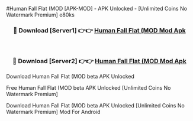 #Human Fall Flat (MOD [APK-MOD] - APK Unlocked - [Unlimited Coins No Watermark Premium] e80ks



<div align="center">

<h3>🔴 Download [Server1] 👉👉 <a href="https://momento.my/?title=Human_Fall_Flat_(MOD">Human Fall Flat (MOD Mod Apk</a></h3><br>

<h3>🔴 Download [Server2] 👉👉 <a href="https://momento.my/?title=Human_Fall_Flat_(MOD">Human Fall Flat (MOD Mod Apk</a></h3>
</div>



Download Human Fall Flat (MOD beta APK Unlocked

Free Human Fall Flat (MOD beta APK Unlocked [Unlimited Coins No Watermark Premium]

Download Human Fall Flat (MOD beta APK Unlocked [Unlimited Coins No Watermark Premium] Mod For Android
